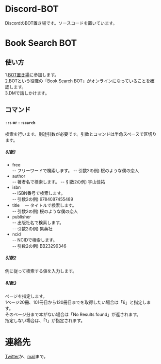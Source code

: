# Discord-BOT
DiscordのBOT置き場です。ソースコードを置いています。
# Book Search BOT
## 使い方
1.[BOT置き場](https://discord.gg/znpAJc5)に参加します。  
2.BOTという役職の「Book Search BOT」がオンラインになっていることを確認します。  
3.DMで話しかけます。
## コマンド
#### `::s` or `::search`  
検索を行います。別途引数が必要です。引数とコマンドは半角スペースで区切ります。  
##### 引数1
- free  
-- フリーワードで検索します。
-- 引数2の例) 桜のような僕の恋人  
- author  
-- 著者名で検索します。
-- 引数2の例) 宇山佳祐  
- isbn  
-- ISBN番号で検索します。  
-- 引数2の例) 9784087455489  
- title　
-- タイトルで検索します。  
-- 引数2の例) 桜のような僕の恋人  
- publisher  
-- 出版社名で検索します。  
-- 引数2の例) 集英社  
- ncid  
-- NCIDで検索します。  
-- 引数2の例) BB23299346  
##### 引数2
例に従って検索する値を入力します。  
##### 引数3
ページを指定します。  
1ページ20冊、101冊目から120冊目までを取得したい場合は「6」と指定します。  
そのページ分まで本がない場合は「No Results found」が返されます。  
指定しない場合は、「1」が指定されます。  
# 連絡先
[Twitter](https://twitter.com/I_am_4a)か、[mail](mailto:ts3@f5.si)まで。  
